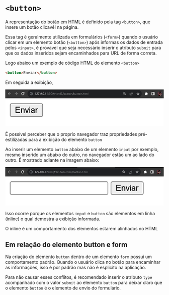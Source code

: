# `<button>`

A representação do botão em HTML é definido pela tag `<button>`, que insere um botão clicavél na página.

Essa tag é geralmente utilizada em formulários (`<form>`) quando o usuário clicar em um elemento botão (`<button>`) após informas os dados de entrada pelos `<input>`, é provavel que seja necessário inserir o atributo `submit`  para que os dados inseridos sejam encaminhados para URL de forma correta.

Logo abaixo um exemplo de código HTML do elemento `<button>`

```HTML
<button>Enviar</button>
```

Em seguida a exibição,

<div align="center">
  <img src="../../tags/button/Screenshot_6.png">
</div>

É possível perceber que o proprio navegador traz propriedades pré-estilizadas para a exibição do elemento `button`

Ao inserir um elemento `button` abaixo de um elemento `input` por exemplo, mesmo inserido um abaixo do outro, no navegador estão um ao lado do outro. É mostrado adiante na imagem abaixo:

<div align="center">
  <img src="../../tags/button/Screenshot_7.png">
</div>

Isso ocorre porque os elementos `input` e `button` são elementos em linha (inline) o qual demostra a exibição informada.

O inline é um comportamento dos elementos estarem alinhados no HTML


## Em relação do elemento button e form

Na criação do elemento `button` dentro de um elemento `form` possui um comportamento padrão. Quando o usuário clica no botão para encaminhar as informações, isso é por padrão mas não é esplicito na aplicação.

Para não causar esses conflitos, é recomendado inserir o atributo `type` acompanhado com o valor `submit` ao elemento `button` para deixar claro que o elemento `button` é o elemento de envio do formulário.